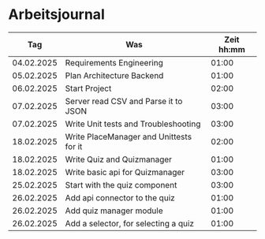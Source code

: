 # Arbeitsjournal

| **Tag**    | **Was**                                 | **Zeit** hh:mm |
| ---------- | --------------------------------------- | -------------- |
| 04.02.2025 | Requirements Engineering                | 01:00          |
| 05.02.2025 | Plan Architecture Backend               | 01:00          |
| 06.02.2025 | Start Project                           | 02:00          |
| 07.02.2025 | Server read CSV and Parse it to JSON    | 03:00          |
| 07.02.2025 | Write Unit tests and Troubleshooting    | 03:00          |
| 18.02.2025 | Write PlaceManager and Unittests for it | 02:00          |
| 18.02.2025 | Write Quiz and Quizmanager              | 01:00          |
| 18.02.2025 | Write basic api for Quizmanager         | 03:00          |
| 25.02.2025 | Start with the quiz component           | 03:00          |
| 26.02.2025 | Add api connector to the quiz           | 01:00          |
| 26.02.2025 | Add quiz manager module                 | 01:00          |
| 26.02.2025 | Add a selector, for selecting a quiz    | 01:00          |
